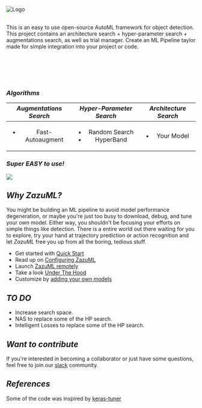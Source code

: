 ![Logo](./images/ZazuML.jpeg)
<br/><br/>   

This is an easy to use open-source AutoML framework for object detection. This project contains an
architecture search + hyper-parameter search + augmentations search, as well as trial manager. 
Create an ML Pipeline taylor made for simple integration into your project or code.

<br></br>
<br></br>

### *Algorithms*

| *Augmentations Search* | *Hyper-Parameter Search* | *Architecture Search*
| :----:         |     :----:      |    :----:      |
|  <ul><li>Fast-Autoaugment</li></ul>    | <ul><li>Random Search</li><li>HyperBand</li></ul>     | <ul><li>Your Model</li></ul>  |
### *Super EASY to use!*

![](./images/new_zazu_tool.gif)  

## *Why ZazuML?*
You might be building an ML pipeline to avoid model performance degeneration, or maybe you're just too busy to download, 
debug, and tune your own model. Either way, you shouldn't be focusing your efforts on simple things like detection. There is
a entire world out there waiting for you to explore, try your hand at trajectory prediction or action recognition and let *ZazuML*
free you up from all the boring, tedious stuff.


- Get started with [Quick Start](DOCS/GETTINGSTARTED.md)
- Read up on [Configuring ZazuML](DOCS/CONFIGURINGZAZU.md)
- Launch [ZazuML remotely](DOCS/REMOTEZAZU.md)
- Take a look [Under The Hood](DOCS/UNDERTHEHOOD.md)
- Customize by [adding your own models](DOCS/ADDINGMODELS.md)


## *TO DO*

- Increase search space.
- NAS to replace some of the HP search.
- Intelligent Losses to replace some of the HP search.

## *Want to contribute*

If you're interested in becoming a collaborator or just have some questions, feel free to join our <a href="https://join.slack.com/t/zazuml/shared_invite/zt-h0brn54k-wFIH7HWxXlummmpWaDr3ZA">slack</a> community.

## *References*

Some of the code was inspired by [keras-tuner](https://github.com/keras-team/keras-tuner)
